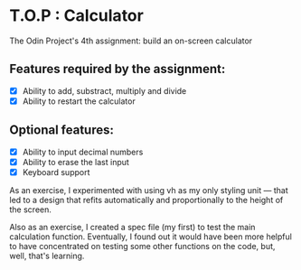 # T.O.P : Calculator
The Odin Project's 4th assignment: build an on-screen calculator

## Features required by the assignment:
- [x] Ability to add, substract, multiply and divide
- [x] Ability to restart the calculator

## Optional features:
- [x] Ability to input decimal numbers
- [x] Ability to erase the last input
- [x] Keyboard support

As an exercise, I experimented with using vh as my only styling unit — that led to a design that refits automatically and proportionally to the height of the screen.

Also as an exercise, I created a spec file (my first) to test the main calculation function. Eventually, I found out it would have been more helpful to have concentrated on testing some other functions on the code, but, well, that's learning.